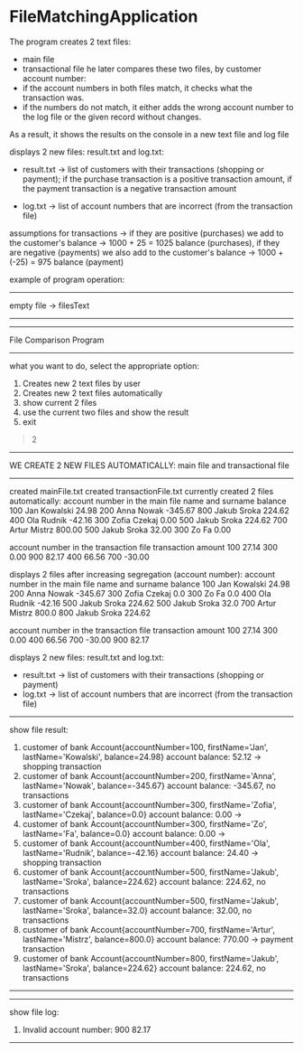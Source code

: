 # FileMatchingApplication


 The program creates 2 text files:
 - main file
 - transactional file
 he later compares these two files, by customer account number:
 - if the account numbers in both files match, it checks what the transaction was.
 - if the numbers do not match, it either adds the wrong account number to the log
 file or the given record without changes.

 As a result, it shows the results on the console in a new text file and log file

 displays 2 new files: result.txt and log.txt:
 - result.txt -> list of customers with their transactions (shopping or payment);
 if the purchase transaction is a positive transaction amount,
 if the payment transaction is a negative transaction amount

 - log.txt -> list of account numbers that are incorrect (from the transaction file)


 assumptions for transactions -> if they are positive (purchases) we add to the
 customer's balance -> 1000 + 25 = 1025 balance (purchases),
 if they are negative (payments) we also add to the customer's balance -> 1000 + (-25) = 975 balance (payment)
 
 
 
example of program operation:

 
 
 ******************

empty file -> filesText

******************

******************
File Comparison Program
******************
what you want to do, select the appropriate option:
1. Creates new 2 text files by user
2. Creates new 2 text files automatically
3. show current 2 files
4. use the current two files and show the result
5. exit 
> 2
*******************************
WE CREATE 2 NEW FILES AUTOMATICALLY: main file and transactional file
*******************************

created mainFile.txt
created transactionFile.txt
currently created 2 files automatically:
account number in the main file  name and surname     balance
100                              Jan Kowalski           24.98
200                              Anna Nowak           -345.67
800                              Jakub Sroka           224.62
400                              Ola Rudnik            -42.16
300                              Zofia Czekaj            0.00
500                              Jakub Sroka           224.62
700                              Artur Mistrz          800.00
500                              Jakub Sroka            32.00
300                              Zo Fa                   0.00



account number in the transaction file  transaction amount
100                                     27.14
300                                     0.00
900                                     82.17
400                                     66.56
700                                     -30.00



displays 2 files after increasing segregation (account number): 
account number in the main file  name and surname     balance
100                              Jan Kowalski           24.98
200                              Anna Nowak           -345.67
300                              Zofia Czekaj             0.0
300                              Zo Fa                    0.0
400                              Ola Rudnik            -42.16
500                              Jakub Sroka           224.62
500                              Jakub Sroka             32.0
700                              Artur Mistrz           800.0
800                              Jakub Sroka           224.62



account number in the transaction file  transaction amount
100                                     27.14
300                                     0.00
400                                     66.56
700                                     -30.00
900                                     82.17



displays 2 new files: result.txt and log.txt:
- result.txt -> list of customers with their transactions (shopping or payment)
- log.txt -> list of account numbers that are incorrect (from the transaction file)

*********************************
show file result: 


1. customer of bank
Account{accountNumber=100, firstName='Jan', lastName='Kowalski', balance=24.98}
account balance: 52.12 -> shopping transaction
2. customer of bank
Account{accountNumber=200, firstName='Anna', lastName='Nowak', balance=-345.67}
account balance: -345.67, no transactions
3. customer of bank
Account{accountNumber=300, firstName='Zofia', lastName='Czekaj', balance=0.0}
account balance: 0.00 -> 
4. customer of bank
Account{accountNumber=300, firstName='Zo', lastName='Fa', balance=0.0}
account balance: 0.00 -> 
5. customer of bank
Account{accountNumber=400, firstName='Ola', lastName='Rudnik', balance=-42.16}
account balance: 24.40 -> shopping transaction
6. customer of bank
Account{accountNumber=500, firstName='Jakub', lastName='Sroka', balance=224.62}
account balance: 224.62, no transactions
7. customer of bank
Account{accountNumber=500, firstName='Jakub', lastName='Sroka', balance=32.0}
account balance: 32.00, no transactions
8. customer of bank
Account{accountNumber=700, firstName='Artur', lastName='Mistrz', balance=800.0}
account balance: 770.00 -> payment transaction
9. customer of bank
Account{accountNumber=800, firstName='Jakub', lastName='Sroka', balance=224.62}
account balance: 224.62, no transactions

*********************************


*********************************
show file log: 


1. Invalid account number:
 900 82.17

*********************************
